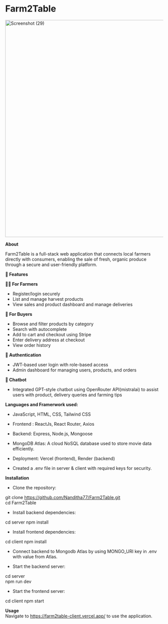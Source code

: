 # Farm2Table

<img width="1324" height="692" alt="Screenshot (29)" src="https://github.com/user-attachments/assets/7f650dbd-3531-49d7-bf8a-64e9e39db42c" />

**About**

Farm2Table is a full-stack web application that connects local farmers directly with consumers, enabling the sale of fresh, organic produce through a secure and user-friendly platform.

**🚀 Features**

**👩‍🌾 For Farmers**
- Register/login securely
- List and manage harvest products
- View sales and product dashboard and manage deliveries

**🛒 For Buyers**
- Browse and filter products by category
- Search with autocomplete
- Add to cart and checkout using Stripe
- Enter delivery address at checkout
- View order history

**🔐 Authentication**
- JWT-based user login with role-based access
- Admin dashboard for managing users, products, and orders

**🤖 Chatbot**
- Integrated GPT-style chatbot using OpenRouter API(mistralai) to assist users with product, delivery queries and farming tips


__Languages and Framerwork used:__

- JavaScript, HTML, CSS, Tailwind CSS
- Frontend : ReactJs, React Router, Axios
- Backend: Express, Node.js, Mongoose
- MongoDB Atlas: A cloud NoSQL database used to store movie data efficiently.
- Deployment: Vercel (frontend), Render (backend)

- Created a .env file in server & client with required keys for security.

__Installation__

- Clone the repository:  

git clone https://github.com/Nanditha77/Farm2Table.git  
cd Farm2Table 

- Install backend dependencies:  

cd server 
npm install   

- Install frontend dependencies:  

cd client 
npm install   

- Connect backend to Mongodb Atlas by using MONGO_URI key in .env with value from Atlas.

- Start the backend server:  

cd server  
npm run dev  

- Start the frontend server:  

cd client 
npm start  

__Usage__  
Navigate to https://farm2table-client.vercel.app/ to use the application.

